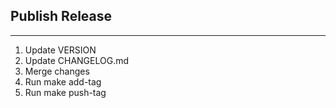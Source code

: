 ## Publish Release
---

1. Update VERSION
2. Update CHANGELOG.md
3. Merge changes
4. Run make add-tag
5. Run make push-tag